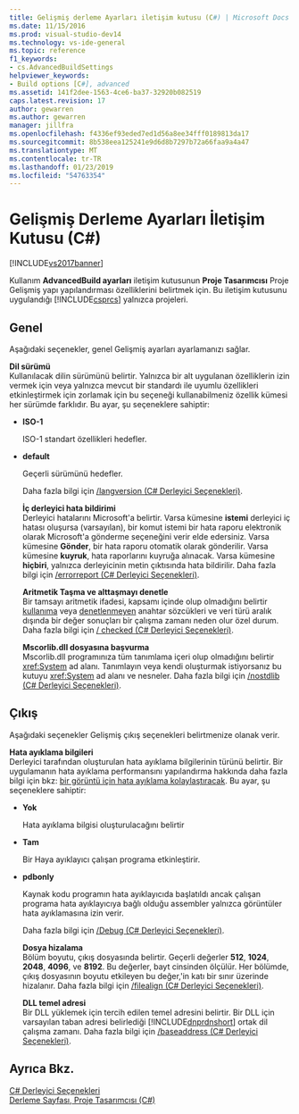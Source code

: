 ```yaml
---
title: Gelişmiş derleme Ayarları iletişim kutusu (C#) | Microsoft Docs
ms.date: 11/15/2016
ms.prod: visual-studio-dev14
ms.technology: vs-ide-general
ms.topic: reference
f1_keywords:
- cs.AdvancedBuildSettings
helpviewer_keywords:
- Build options [C#], advanced
ms.assetid: 141f2dee-1563-4ce6-ba37-32920b082519
caps.latest.revision: 17
author: gewarren
ms.author: gewarren
manager: jillfra
ms.openlocfilehash: f4336ef93eded7ed1d56a8ee34fff0189813da17
ms.sourcegitcommit: 8b538eea125241e9d6d8b7297b72a66faa9a4a47
ms.translationtype: MT
ms.contentlocale: tr-TR
ms.lasthandoff: 01/23/2019
ms.locfileid: "54763354"
---
```

# <a name="advanced-build-settings-dialog-box-c"></a>Gelişmiş Derleme Ayarları İletişim Kutusu (C#)
[!INCLUDE[vs2017banner](../../includes/vs2017banner.md)]

  
Kullanım **AdvancedBuild ayarları** iletişim kutusunun **Proje Tasarımcısı** Proje Gelişmiş yapı yapılandırması özelliklerini belirtmek için. Bu iletişim kutusunu uygulandığı [!INCLUDE[csprcs](../../includes/csprcs-md.md)] yalnızca projeleri.  
  
## <a name="general"></a>Genel  
 Aşağıdaki seçenekler, genel Gelişmiş ayarları ayarlamanızı sağlar.  
  
 **Dil sürümü**  
 Kullanılacak dilin sürümünü belirtir. Yalnızca bir alt uygulanan özelliklerin izin vermek için veya yalnızca mevcut bir standardı ile uyumlu özellikleri etkinleştirmek için zorlamak için bu seçeneği kullanabilmeniz özellik kümesi her sürümde farklıdır. Bu ayar, şu seçeneklere sahiptir:  
  
- **ISO-1**  
  
   ISO-1 standart özellikleri hedefler.  
  
- **default**  
  
   Geçerli sürümünü hedefler.  
  
  Daha fazla bilgi için [/langversion (C# Derleyici Seçenekleri)](http://msdn.microsoft.com/library/3fb00b05-a0ff-4782-b313-13a4c0f62d94).  
  
  **İç derleyici hata bildirimi**  
  Derleyici hatalarını Microsoft'a belirtir. Varsa kümesine **istemi** derleyici iç hatası oluşursa (varsayılan), bir komut istemi bir hata raporu elektronik olarak Microsoft'a gönderme seçeneğini verir elde edersiniz. Varsa kümesine **Gönder**, bir hata raporu otomatik olarak gönderilir. Varsa kümesine **kuyruk**, hata raporlarını kuyruğa alınacak. Varsa kümesine **hiçbiri**, yalnızca derleyicinin metin çıktısında hata bildirilir. Daha fazla bilgi için [/errorreport (C# Derleyici Seçenekleri)](http://msdn.microsoft.com/library/bd0e7493-b79d-4369-9c3f-ba26ebdfbedf).  
  
  **Aritmetik Taşma ve alttaşmayı denetle**  
  Bir tamsayı aritmetik ifadesi, kapsamı içinde olup olmadığını belirtir [kullanıma](http://msdn.microsoft.com/library/718a1194-988d-48a3-b089-d6ee8bd1608d) veya [denetlenmeyen](http://msdn.microsoft.com/library/0c021f7c-923f-4b3d-a58f-55336f5ac27e) anahtar sözcükleri ve veri türü aralık dışında bir değer sonuçları bir çalışma zamanı neden olur özel durum. Daha fazla bilgi için [/ checked (C# Derleyici Seçenekleri)](http://msdn.microsoft.com/library/fb7475d3-e6a6-4e6d-b86c-69e7a74c854b).  
  
  **Mscorlib.dll dosyasına başvurma**  
  Mscorlib.dll programınıza tüm tanımlama içeri olup olmadığını belirtir <xref:System> ad alanı. Tanımlayın veya kendi oluşturmak istiyorsanız bu kutuyu <xref:System> ad alanı ve nesneler. Daha fazla bilgi için [/nostdlib (C# Derleyici Seçenekleri)](http://msdn.microsoft.com/library/ec197989-fa49-4725-a455-e06b551eb65f).  
  
## <a name="output"></a>Çıkış  
 Aşağıdaki seçenekler Gelişmiş çıkış seçenekleri belirtmenize olanak verir.  
  
 **Hata ayıklama bilgileri**  
 Derleyici tarafından oluşturulan hata ayıklama bilgilerinin türünü belirtir. Bir uygulamanın hata ayıklama performansını yapılandırma hakkında daha fazla bilgi için bkz: [bir görüntü için hata ayıklama kolaylaştıracak](http://msdn.microsoft.com/library/7d90ea7a-150f-4f97-98a7-f9c26541b9a3). Bu ayar, şu seçeneklere sahiptir:  
  
- **Yok**  
  
   Hata ayıklama bilgisi oluşturulacağını belirtir  
  
- **Tam**  
  
   Bir Haya ayıklayıcı çalışan programa etkinleştirir.  
  
- **pdbonly**  
  
   Kaynak kodu programın hata ayıklayıcıda başlatıldı ancak çalışan programa hata ayıklayıcıya bağlı olduğu assembler yalnızca görüntüler hata ayıklamasına izin verir.  
  
  Daha fazla bilgi için [/Debug (C# Derleyici Seçenekleri)](http://msdn.microsoft.com/library/e2b48c07-01bc-45cc-a52c-92e9085eb969).  
  
  **Dosya hizalama**  
  Bölüm boyutu, çıkış dosyasında belirtir. Geçerli değerler **512**, **1024**, **2048**, **4096**, ve **8192**. Bu değerler, bayt cinsinden ölçülür. Her bölümde, çıkış dosyasının boyutu etkileyen bu değer,'in katı bir sınır üzerinde hizalanır. Daha fazla bilgi için [/filealign (C# Derleyici Seçenekleri)](http://msdn.microsoft.com/library/15cf1c98-3798-4ced-9f08-60619308a073).  
  
  **DLL temel adresi**  
  Bir DLL yüklemek için tercih edilen temel adresini belirtir. Bir DLL için varsayılan taban adresi belirlediği [!INCLUDE[dnprdnshort](../../includes/dnprdnshort-md.md)] ortak dil çalışma zamanı. Daha fazla bilgi için [/baseaddress (C# Derleyici Seçenekleri)](http://msdn.microsoft.com/library/ce13c965-dfe4-4433-94f5-63b476e3a608).  
  
## <a name="see-also"></a>Ayrıca Bkz.  
 [C# Derleyici Seçenekleri](http://msdn.microsoft.com/library/d3403556-1816-4546-a782-e8223a772e44)   
 [Derleme Sayfası, Proje Tasarımcısı (C#)](../../ide/reference/build-page-project-designer-csharp.md)

